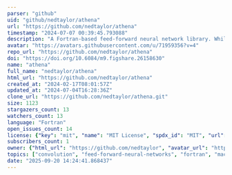 ```yaml
---
parser: "github"
uid: "github/nedtaylor/athena"
url: "https://github.com/nedtaylor/athena"
timestamp: "2024-07-07 00:39:45.793088"
description: "A Fortran-based feed-forward neural network library. Whilst this library currently has a focus on 3D convolutional neural networks (CNNs), it can handle most standard hidden layer forms of neural networks, with the plan to integrate more."
avatar: "https://avatars.githubusercontent.com/u/71959356?v=4"
repo_url: "https://github.com/nedtaylor/athena"
doi: "https://doi.org/10.6084/m9.figshare.26158630"
name: "athena"
full_name: "nedtaylor/athena"
html_url: "https://github.com/nedtaylor/athena"
created_at: "2024-02-17T08:01:57Z"
updated_at: "2024-07-04T16:28:36Z"
clone_url: "https://github.com/nedtaylor/athena.git"
size: 1123
stargazers_count: 13
watchers_count: 13
language: "Fortran"
open_issues_count: 14
license: {"key": "mit", "name": "MIT License", "spdx_id": "MIT", "url": "https://api.github.com/licenses/mit", "node_id": "MDc6TGljZW5zZTEz"}
subscribers_count: 1
owner: {"html_url": "https://github.com/nedtaylor", "avatar_url": "https://avatars.githubusercontent.com/u/71959356?v=4", "login": "nedtaylor", "type": "User"}
topics: ["convolution", "feed-forward-neural-networks", "fortran", "machine-learning", "neural-network", "convolutional-neural-networks", "cnn"]
date: "2025-09-20 14:24:41.868437"
---
```

